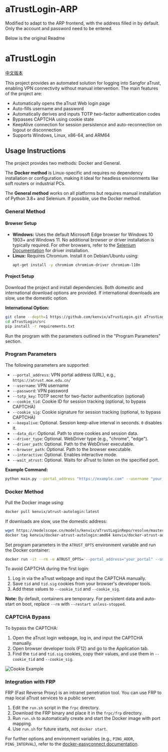 # aTrustLogin-ARP

Modified to adapt to the ARP frontend, with the address filled in by default. Only the account and password need to be entered.

Below is the original Readme

# aTrustLogin

[中文版本](/README.md)

This project provides an automated solution for logging into Sangfor aTrust, enabling VPN connectivity without manual intervention. The main features of the project are:

- Automatically opens the aTrust Web login page
- Auto-fills username and password
- Automatically derives and inputs TOTP two-factor authentication codes
- Bypasses CAPTCHA using cookie state
- KeepAlive connection for session persistence and auto-reconnection on logout or disconnection
- Supports Windows, Linux, x86-64, and ARM64

## Usage Instructions
The project provides two methods: Docker and General.

The **Docker method** is Linux-specific and requires no dependency installation or configuration, making it ideal for headless environments like soft routers or industrial PCs.

The **General method** works on all platforms but requires manual installation of Python 3.8+ and Selenium. If possible, use the Docker method.

### General Method

#### Browser Setup
- **Windows:** Uses the default Microsoft Edge browser for Windows 10 1903+ and Windows 11. No additional browser or driver installation is typically required. For other browsers, refer to the [Selenium Documentation](https://www.selenium.dev/documentation/en/webdriver/driver_requirements/) for driver installation.
- **Linux:** Requires Chromium. Install it on Debian/Ubuntu using:
  ```bash
  apt-get install -y chromium chromium-driver chromium-l10n
  ```

#### Project Setup
Download the project and install dependencies. Both domestic and international download options are provided. If international downloads are slow, use the domestic option.

**International Option:**
```bash
git clone --depth=1 https://github.com/kenvix/aTrustLogin.git aTrustLogin
cd aTrustLogin/src
pip install -r requirements.txt
```

Run the program with the parameters outlined in the "Program Parameters" section.

### Program Parameters

The following parameters are supported:

- `--portal_address`: VPN portal address (URL), e.g., `https://atrust.moe.edu.cn/`
- `--username`: VPN username
- `--password`: VPN password
- `--totp_key`: TOTP secret for two-factor authentication (optional)
- `--cookie_tid`: Cookie ID for session tracking (optional, to bypass CAPTCHA)
- `--cookie_sig`: Cookie signature for session tracking (optional, to bypass CAPTCHA)
- `--keepalive`: Optional. Session keep-alive interval in seconds. `0` disables it.
- `--data_dir`: Optional. Path to store cookies and session data.
- `--driver_type`: Optional. WebDriver type (e.g., "chrome", "edge").
- `--driver_path`: Optional. Path to the WebDriver executable.
- `--browser_path`: Optional. Path to the browser executable.
- `--interactive`: Optional. Enables interactive mode.
- `--wait_atrust`: Optional. Waits for aTrust to listen on the specified port.

**Example Command:**
```bash
python main.py --portal_address "https://example.com" --username "your_username" --password "your_password" --totp_key "your_totp_key" --cookie_tid "your_cookie_tid" --cookie_sig "your_cookie_sig" --keepalive 300 --interactive True --wait_atrust True
```

### Docker Method

Pull the Docker image using:
```bash
docker pull kenvix/atrust-autologin:latest
```

If downloads are slow, use the domestic address:
```bash
wget https://modelscope.cn/models/kenvix/aTrustLoginRepo/resolve/master/docker-atrust-autologin-amd64.tar.xz -O - | xz -dc | docker load
docker tag kenvix/docker-atrust-autologin:amd64 kenvix/docker-atrust-autologin:latest
```

Set program parameters in the `ATRUST_OPTS` environment variable and run the Docker container:
```bash
docker run -it --rm -e ATRUST_OPTS='--portal_address="your_portal" --username="your_username" --password="your_password"' kenvix/atrust-autologin:latest
```

To avoid CAPTCHA during the first login:
1. Log in via the aTrust webpage and input the CAPTCHA manually.
2. Save `tid` and `tid.sig` cookies from your browser's developer tools.
3. Add these values to `--cookie_tid` and `--cookie_sig`.

**Note:** By default, containers are temporary. For persistent data and auto-start on boot, replace `--rm` with `--restart unless-stopped`.

### CAPTCHA Bypass

To bypass the CAPTCHA:
1. Open the aTrust login webpage, log in, and input the CAPTCHA manually.
2. Open browser developer tools (F12) and go to the Application tab.
3. Find the `tid` and `tid.sig` cookies, copy their values, and use them in `--cookie_tid` and `--cookie_sig`.

![Cookie Example](doc/cookie.webp)

### Integration with FRP

FRP (Fast Reverse Proxy) is an intranet penetration tool. You can use FRP to map local aTrust services to a public server.

1. Edit the `run.sh` script in the `frpc` directory.
2. Download the FRP binary and place it in the `frpc/frp` directory.
3. Run `run.sh` to automatically create and start the Docker image with port mapping.
4. Use `run.sh` for future starts, not `docker start`.

For further options and environment variables (e.g., `PING_ADDR`, `PING_INTERVAL`), refer to the [docker-easyconnect documentation](https://github.com/docker-easyconnect/docker-easyconnect/blob/master/doc/usage.md).

